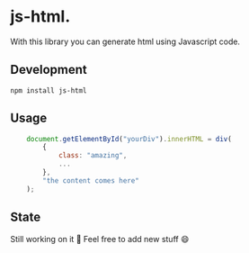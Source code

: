 # js-html.

With this library you can generate html using Javascript code.

## Development

`npm install js-html`

## Usage

```js
    document.getElementById("yourDiv").innerHTML = div(
        {
            class: "amazing",
            ...
        },
        "the content comes here"
    );

```

## State

Still working on it :construction_worker:
Feel free to add new stuff :smile:
